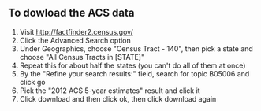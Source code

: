 To dowload the ACS data
-----------------------

1. Visit http://factfinder2.census.gov/
2. Click the Advanced Search option
3. Under Geographics, choose "Census Tract - 140", then pick a state and choose "All Census Tracts in [STATE]"
4. Repeat this for about half the states (you can't do all of them at once)
5. By the "Refine your search results:" field, search for topic B05006 and click go
6. Pick the "2012 ACS 5-year estimates" result and click it
7. Click download and then click ok, then click download again
